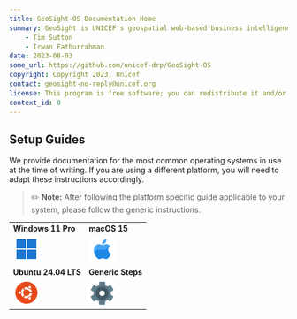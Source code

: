 ```yaml
---
title: GeoSight-OS Documentation Home 
summary: GeoSight is UNICEF's geospatial web-based business intelligence platform.
    - Tim Sutton
    - Irwan Fathurrahman
date: 2023-08-03
some_url: https://github.com/unicef-drp/GeoSight-OS
copyright: Copyright 2023, Unicef
contact: geosight-no-reply@unicef.org
license: This program is free software; you can redistribute it and/or modify it under the terms of the GNU Affero General Public License as published by the Free Software Foundation; either version 3 of the License, or (at your option) any later version.
context_id: 0
---
```


## Setup Guides

We provide documentation for the most common operating systems in use at the time of writing. If you are using a different platform, you will need to adapt these instructions accordingly.

> ✏️ **Note:** After following the platform specific guide applicable to your system, please follow the generic instructions.

| | |
|-|-|
| **Windows 11 Pro**   | **macOS 15** |
| [![Windows](../img/windows-11.png)](./setup-win/index.md) | [![macOS](../img/mac-os.png)](./setup-mac/index.md) |
| **Ubuntu 24.04 LTS**   | **Generic Steps** |
| [![Ubuntu](../img/ubuntu--v1.png)](./setup-linux/index.md) | [![Steps](../img/settings.png)](./setup-generic/index.md) |


